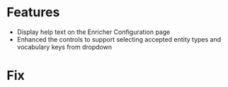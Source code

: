 # Features
- Display help text on the Enricher Configuration page
- Enhanced the controls to support selecting accepted entity types and vocabulary keys from dropdown

# Fix